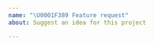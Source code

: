 ```yaml
---
name: "\U0001F389 Feature request"
about: Suggest an idea for this project

---
```


<!--
Please report issues regarding specific projects in their respective issue trackers, e.g.:
 - Akka-HTTP: https://github.com/akka/akka-http/issues
 - Alpakka:   https://github.com/akka/alpakka/issues
 - Akka Persistence Cassandra Plugin: https://github.com/akka/akka-persistence-cassandra/issues
 - ...

Please explain your issue precisely, and if possible provide a reproducer snippet (this helps resolve issues much quicker).

Thanks, happy hakking!
-->
